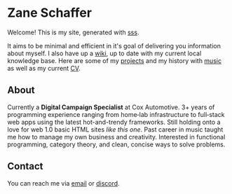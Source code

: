 # Zane Schaffer

Welcome! This is my site, generated with [sss](https://github.com/kmaasrud/sss.git).

It aims to be minimal and efficient in it's goal of delivering you information about myself. I also have up a [wiki](https://wiki.zane.town), up to date with my current local knowledge base. Here are some of my [projects](/projects) and my history with [music](/music) as well as my current [CV](ZaneSchafferCV.pdf).

## About
Currently a **Digital Campaign Specialist** at Cox Automotive. 3+ years of programming experience ranging from home‐lab infrastructure to full‐stack web apps using the latest hot-and-trendy frameworks. Still holding onto a love for web 1.0 basic HTML sites *like this one*. Past career in music taught me how to manage my own business and creativity. Interested in functional programming, category theory, and clean, concise ways to solve problems.

## Contact
You can reach me via [email](mailto:znschaffer@gmail.com) or [discord](https://discordapp.com/users/160562956348817408).




